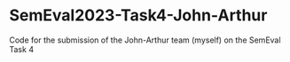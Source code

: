 # SemEval2023-Task4-John-Arthur
Code for the submission of the John-Arthur team (myself) on the SemEval Task 4
